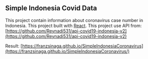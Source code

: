 ## Simple Indonesia Covid Data

This project contain information about coronavirus case number in Indonesia. This project built with [React](https://reactjs.org/).
This project use API from:
[https://github.com/Reynadi531/api-covid19-indonesia-v2](https://github.com/Reynadi531/api-covid19-indonesia-v2)

Result: [https://franzsinaga.github.io/SimpleIndonesiaCoronavirus](https://franzsinaga.github.io/SimpleIndonesiaCoronavirus/)
